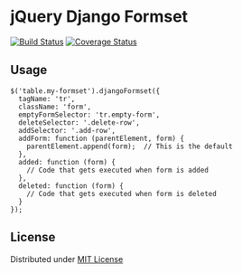 jQuery Django Formset
=====================

[![Build Status](https://secure.travis-ci.org/treyhunner/jquery-django-formset.png?branch=master)](http://travis-ci.org/treyhunner/jquery-django-formset)
[![Coverage Status](https://coveralls.io/repos/treyhunner/jquery-django-formset/badge.png?branch=master)](https://coveralls.io/r/treyhunner/jquery-django-formset)

Usage
-----

    $('table.my-formset').djangoFormset({
      tagName: 'tr',
      className: 'form',
      emptyFormSelector: 'tr.empty-form',
      deleteSelector: '.delete-row',
      addSelector: '.add-row',
      addForm: function (parentElement, form) {
        parentElement.append(form);  // This is the default
      },
      added: function (form) {
        // Code that gets executed when form is added
      },
      deleted: function (form) {
        // Code that gets executed when form is deleted
      }
    });

License
-------

Distributed under [MIT License][]

[MIT License]: http://th.mit-license.org/2013
